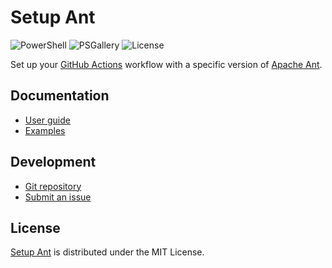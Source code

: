# Setup Ant
![PowerShell](https://badgen.net/static/powershell/%3E%3D7.5/green) ![PSGallery](https://badgen.net/static/module/v5.1.0/blue) ![License](https://badgen.net/static/license/MIT/blue)

Set up your [GitHub Actions](https://docs.github.com/en/actions) workflow with a specific version of [Apache Ant](https://ant.apache.org).

## Documentation
- [User guide](https://github.com/cedx/setup-ant/wiki)
- [Examples](https://github.com/cedx/setup-ant/tree/main/example)

## Development
- [Git repository](https://github.com/cedx/setup-ant)
- [Submit an issue](https://github.com/cedx/setup-ant/issues)

## License
[Setup Ant](https://github.com/cedx/setup-ant) is distributed under the MIT License.
